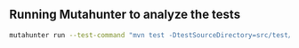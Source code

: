 ## Running Mutahunter to analyze the tests

```bash
mutahunter run --test-command "mvn test -DtestSourceDirectory=src/test/java/CalculatorTest.java" --test-file-path "src/test/java/CalculatorTest.java" --code-coverage-report-path "target/site/jacoco/jacoco.xml" --only-mutate-file-paths "src/test/java/CalculatorTest.java" --coverage-type jacoco
```
